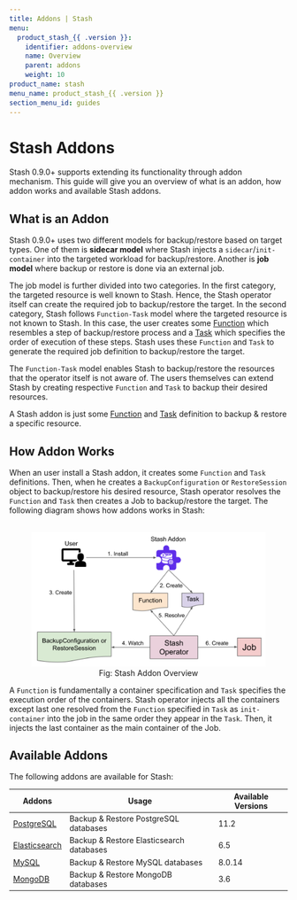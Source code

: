 ```yaml
---
title: Addons | Stash
menu:
  product_stash_{{ .version }}:
    identifier: addons-overview
    name: Overview
    parent: addons
    weight: 10
product_name: stash
menu_name: product_stash_{{ .version }}
section_menu_id: guides
---
```


# Stash Addons

Stash 0.9.0+ supports extending its functionality through addon mechanism. This guide will give you an overview of what is an addon, how addon works and available Stash addons.

## What is an Addon

Stash 0.9.0+ uses two different models for backup/restore based on target types. One of them is **sidecar model** where Stash injects a `sidecar`/`init-container` into the targeted workload for backup/restore. Another is **job model** where backup or restore is done via an external job.

The job model is further divided into two categories. In the first category, the targeted resource is well known to Stash. Hence, the Stash operator itself can create the required job to backup/restore the target. In the second category, Stash follows `Function-Task` model where the targeted resource is not known to Stash. In this case, the user creates some [Function](/docs/concepts/crds/function.md) which resembles a step of backup/restore process and a [Task](/docs/concepts/crds/task.md) which specifies the order of execution of these steps. Stash uses these `Function` and `Task` to generate the required job definition to backup/restore the target.

The `Function-Task` model enables Stash to backup/restore the resources that the operator itself is not aware of. The users themselves can extend Stash by creating respective `Function` and `Task` to backup their desired resources.

A Stash addon is just some [Function](/docs/concepts/crds/function.md)  and [Task](/docs/concepts/crds/task.md) definition to backup & restore a specific resource.

## How Addon Works

When an user install a Stash addon, it creates some `Function` and `Task` definitions. Then, when he creates a `BackupConfiguration` or `RestoreSession` object to backup/restore his desired resource, Stash operator resolves the `Function` and `Task` then creates a Job to backup/restore the target. The following diagram shows how addons works in Stash:

<figure align="center">
  <img alt="Stash Addon Overview" src="/docs/images/guides/latest/addons/addon_overview.svg">
  <figcaption align="center">Fig: Stash Addon Overview</figcaption>
</figure>

A `Function` is fundamentally a container specification and `Task` specifies the execution order of the containers. Stash operator injects all the containers except last one resolved from the `Function` specified in  `Task` as `init-container` into the job in the same order they appear in the `Task`. Then, it injects the last container as the main container of the Job.

## Available Addons

The following addons are available for Stash:

| Addons                                                | Usage                                    | Available Versions |
| ----------------------------------------------------- | ---------------------------------------- | ------------------ |
| [PostgreSQL](/docs/addons/postgres/README.md)         | Backup & Restore PostgreSQL databases    | 11.2               |
| [Elasticsearch](/docs/addons/elasticsearch/README.md) | Backup & Restore Elasticsearch databases | 6.5                |
| [MySQL](/docs/addons/mysql/README.md)                 | Backup & Restore MySQL databases         | 8.0.14             |
| [MongoDB](/docs/addons/mongodb/README.md)             | Backup & Restore MongoDB databases       | 3.6                |
